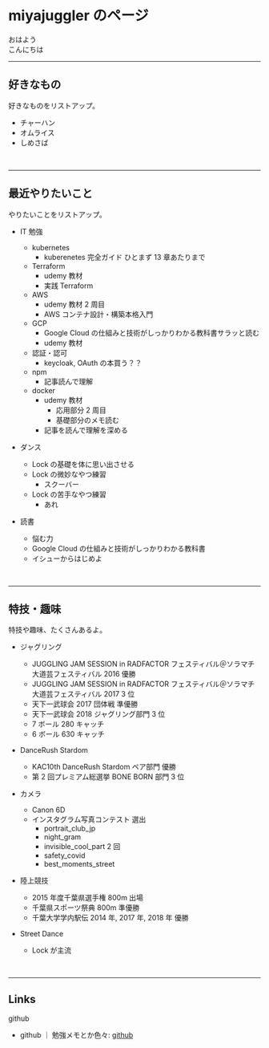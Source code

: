 <!-- <script async src="https://pagead2.googlesyndication.com/pagead/js/adsbygoogle.js?client=ca-pub-7136536804767411"
     crossorigin="anonymous"></script> -->

# miyajuggler のページ

おはよう  
こんにちは

---

## 好きなもの

好きなものをリストアップ。

- チャーハン
- オムライス
- しめさば

<br />

---

## 最近やりたいこと

やりたいことをリストアップ。

- IT 勉強

  - kubernetes
    - kuberenetes 完全ガイド ひとまず 13 章あたりまで
  - Terraform
    - udemy 教材
    - 実践 Terraform
  - AWS
    - udemy 教材 2 周目
    - AWS コンテナ設計・構築本格入門
  - GCP
    - Google Cloud の仕組みと技術がしっかりわかる教科書サラッと読む
    - udemy 教材
  - 認証・認可
    - keycloak, OAuth の本買う？？
  - npm
    - 記事読んで理解
  - docker
    - udemy 教材
      - 応用部分 2 周目
      - 基礎部分のメモ読む
    - 記事を読んで理解を深める

- ダンス

  - Lock の基礎を体に思い出させる
  - Lock の微妙なやつ練習
    - スクーバー
  - Lock の苦手なやつ練習
    - あれ

- 読書
  - 悩む力
  - Google Cloud の仕組みと技術がしっかりわかる教科書
  - イシューからはじめよ

<br />

---

## 特技・趣味

特技や趣味、たくさんあるよ。

- ジャグリング

  - JUGGLING JAM SESSION in RADFACTOR フェスティバル＠ソラマチ大道芸フェスティバル 2016 優勝
  - JUGGLING JAM SESSION in RADFACTOR フェスティバル＠ソラマチ大道芸フェスティバル 2017 3 位
  - 天下一武球会 2017 団体戦 準優勝
  - 天下一武球会 2018 ジャグリング部門 3 位
  - 7 ボール 280 キャッチ
  - 6 ボール 630 キャッチ

- DanceRush Stardom

  - KAC10th DanceRush Stardom ペア部門 優勝
  - 第 2 回プレミアム総選挙 BONE BORN 部門 3 位

- カメラ

  - Canon 6D
  - インスタグラム写真コンテスト 選出
    - portrait_club_jp
    - night_gram
    - invisible_cool_part 2 回
    - safety_covid
    - best_moments_street

- 陸上競技

  - 2015 年度千葉県選手権 800m 出場
  - 千葉県スポーツ祭典 800m 準優勝
  - 千葉大学学内駅伝 2014 年, 2017 年, 2018 年 優勝

- Street Dance
  - Lock が主流

<br />

---

## Links

github

- github ｜ 勉強メモとか色々: [github](https://github.com/miyajuggler)

<!-- ## ツイッタータイムライン

<a class="twitter-timeline" data-lang="ja"
data-limit="5"
data-width="600"
data-lang="ja"
data-dnt="true" href="https://twitter.com/noaboucoffee?ref_src=twsrc%5Etfw">Tweets by noaboucoffee</a> <script async src="https://platform.twitter.com/widgets.js" charset="utf-8"></script> -->
